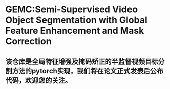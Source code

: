 # GEMC:Semi-Supervised Video Object Segmentation with Global Feature Enhancement and Mask Correction
## 该仓库是全局特征增强及掩码矫正的半监督视频目标分割方法的pytorch实现，我们将在论文正式发表后公布代码，欢迎您的关注。
